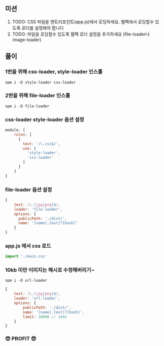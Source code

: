 ## 미션
1. TODO: CSS 파일을 엔트리포인트(app.js)에서 로딩하세요. 웹팩에서 로딩할수 있도록 로더를 설정해야 합니다
2. TODO: 파일을 로딩할수 있도록 웹팩 로더 설정을 추가하세요 (file-loader나 image-loader) 

## 풀이

### 1번을 위해 css-loader, style-loader 인스톨
```
npm i -D style-loader css-loader 
```

### 2번을 위해 file-loader 인스톨
```
npm i -D file-loader
```

### css-loader style-loader 옵션 설정

``` javascript
module: {
    rules: [
      {
        test: '/\.css$/',
        use: [
          'style-loader',
          'css-loader'
        ]
      }
    ]
}
```

### file-loader 옵션 설정

``` javascript
{
    test: /\.(jpg|png)$/,
    loader: 'file-loader',
    options: {
      publicPath: './dist/',
      name: '[name].[ext]?[hash]'
    }
}
```

### app.js 에서 css 로드

``` javascript
import './main.css'
```

### 10kb 미만 이미지는 해시로 수정해버리기~
```
npm i -D url-loader
```

``` javascript
{
    test: /\.(jpg|png)$/,
    loader: 'url-loader',
    options: {
        publicPath: './dist/',
        name: '[name].[ext]?[hash]',
        limit: 10000 // 10kb
    }
}
```

### 😎 PROFIT 😎
